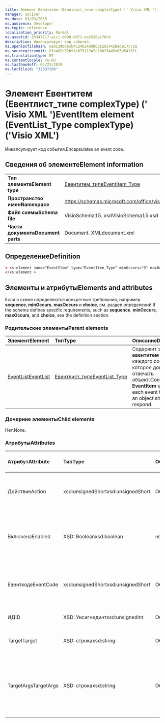 ```yaml
---
title: Элемент Евентитем (Евентлист_типе complexType) (' Visio XML ')
manager: soliver
ms.date: 03/09/2015
ms.audience: Developer
ms.topic: reference
localization_priority: Normal
ms.assetid: 6b347117-a1c1-d090-0d71-ea8528ac70c6
description: Инкапсулирует код события.
ms.openlocfilehash: 6ed539bd6cb4524b2498b636295442bed917c72a
ms.sourcegitcommit: 8fe462c32b91c87911942c188f3445e85a54137c
ms.translationtype: MT
ms.contentlocale: ru-RU
ms.lasthandoff: 04/23/2019
ms.locfileid: "32337200"
---
```

# <a name="eventitem-element-eventlisttype-complextype-visio-xml"></a><span data-ttu-id="bdb08-103">Элемент Евентитем (Евентлист_типе complexType) (' Visio XML ')</span><span class="sxs-lookup"><span data-stu-id="bdb08-103">EventItem element (EventList_Type complexType) ('Visio XML')</span></span>

<span data-ttu-id="bdb08-104">Инкапсулирует код события.</span><span class="sxs-lookup"><span data-stu-id="bdb08-104">Encapsulates an event code.</span></span>
  
## <a name="element-information"></a><span data-ttu-id="bdb08-105">Сведения об элементе</span><span class="sxs-lookup"><span data-stu-id="bdb08-105">Element information</span></span>

|||
|:-----|:-----|
|<span data-ttu-id="bdb08-106">**Тип элемента**</span><span class="sxs-lookup"><span data-stu-id="bdb08-106">**Element type**</span></span> <br/> |[<span data-ttu-id="bdb08-107">Евентитем_типе</span><span class="sxs-lookup"><span data-stu-id="bdb08-107">EventItem_Type</span></span>](eventitem_type-complextypevisio-xml.md) <br/> |
|<span data-ttu-id="bdb08-108">**Пространство имен**</span><span class="sxs-lookup"><span data-stu-id="bdb08-108">**Namespace**</span></span> <br/> |https://schemas.microsoft.com/office/visio/2012/main  <br/> |
|<span data-ttu-id="bdb08-109">**Файл схемы**</span><span class="sxs-lookup"><span data-stu-id="bdb08-109">**Schema file**</span></span> <br/> |<span data-ttu-id="bdb08-110">VisioSchema15. xsd</span><span class="sxs-lookup"><span data-stu-id="bdb08-110">VisioSchema15.xsd</span></span>  <br/> |
|<span data-ttu-id="bdb08-111">**Части документа**</span><span class="sxs-lookup"><span data-stu-id="bdb08-111">**Document parts**</span></span> <br/> |<span data-ttu-id="bdb08-112">Document. XML</span><span class="sxs-lookup"><span data-stu-id="bdb08-112">document.xml</span></span>  <br/> |
   
## <a name="definition"></a><span data-ttu-id="bdb08-113">Определение</span><span class="sxs-lookup"><span data-stu-id="bdb08-113">Definition</span></span>

```XML
< xs:element name="EventItem" type="EventItem_Type" minOccurs="0" maxOccurs="unbounded" >
</xs:element >
```

## <a name="elements-and-attributes"></a><span data-ttu-id="bdb08-114">Элементы и атрибуты</span><span class="sxs-lookup"><span data-stu-id="bdb08-114">Elements and attributes</span></span>

<span data-ttu-id="bdb08-115">Если в схеме определяются конкретные требования, например **sequence**, **minOccurs**, **maxOccurs** и **choice**, см. раздел определений.</span><span class="sxs-lookup"><span data-stu-id="bdb08-115">If the schema defines specific requirements, such as **sequence**, **minOccurs**, **maxOccurs**, and **choice**, see the definition section.</span></span> 
  
### <a name="parent-elements"></a><span data-ttu-id="bdb08-116">Родительские элементы</span><span class="sxs-lookup"><span data-stu-id="bdb08-116">Parent elements</span></span>

|<span data-ttu-id="bdb08-117">**Элемент**</span><span class="sxs-lookup"><span data-stu-id="bdb08-117">**Element**</span></span>|<span data-ttu-id="bdb08-118">**Тип**</span><span class="sxs-lookup"><span data-stu-id="bdb08-118">**Type**</span></span>|<span data-ttu-id="bdb08-119">**Описание**</span><span class="sxs-lookup"><span data-stu-id="bdb08-119">**Description**</span></span>|
|:-----|:-----|:-----|
|[<span data-ttu-id="bdb08-120">EventList</span><span class="sxs-lookup"><span data-stu-id="bdb08-120">EventList</span></span>](eventlist-element-visiodocument_type-complextypevisio-xml.md) <br/> |[<span data-ttu-id="bdb08-121">Евентлист_типе</span><span class="sxs-lookup"><span data-stu-id="bdb08-121">EventList_Type</span></span>](eventlist_type-complextypevisio-xml.md) <br/> |<span data-ttu-id="bdb08-122">Содержит элемент **евентитем** для каждого события, на которое должен отвечать объект.</span><span class="sxs-lookup"><span data-stu-id="bdb08-122">Contains an **EventItem** element for each event to which an object should respond.</span></span>  <br/> |
   
### <a name="child-elements"></a><span data-ttu-id="bdb08-123">Дочерние элементы</span><span class="sxs-lookup"><span data-stu-id="bdb08-123">Child elements</span></span>

<span data-ttu-id="bdb08-124">Нет.</span><span class="sxs-lookup"><span data-stu-id="bdb08-124">None.</span></span>
  
### <a name="attributes"></a><span data-ttu-id="bdb08-125">Атрибуты</span><span class="sxs-lookup"><span data-stu-id="bdb08-125">Attributes</span></span>

|<span data-ttu-id="bdb08-126">**Атрибут**</span><span class="sxs-lookup"><span data-stu-id="bdb08-126">**Attribute**</span></span>|<span data-ttu-id="bdb08-127">**Тип**</span><span class="sxs-lookup"><span data-stu-id="bdb08-127">**Type**</span></span>|<span data-ttu-id="bdb08-128">**Обязательный**</span><span class="sxs-lookup"><span data-stu-id="bdb08-128">**Required**</span></span>|<span data-ttu-id="bdb08-129">**Описание**</span><span class="sxs-lookup"><span data-stu-id="bdb08-129">**Description**</span></span>|<span data-ttu-id="bdb08-130">**Возможные значения**</span><span class="sxs-lookup"><span data-stu-id="bdb08-130">**Possible values**</span></span>|
|:-----|:-----|:-----|:-----|:-----|
|<span data-ttu-id="bdb08-131">Действие</span><span class="sxs-lookup"><span data-stu-id="bdb08-131">Action</span></span>  <br/> |<span data-ttu-id="bdb08-132">xsd:unsignedShort</span><span class="sxs-lookup"><span data-stu-id="bdb08-132">xsd:unsignedShort</span></span>  <br/> |<span data-ttu-id="bdb08-133">Обязательный</span><span class="sxs-lookup"><span data-stu-id="bdb08-133">required</span></span>  <br/> |<span data-ttu-id="bdb08-134">Задает код действия родительского элемента **евентитем** .</span><span class="sxs-lookup"><span data-stu-id="bdb08-134">Specifies the action code of the parent **EventItem** element.</span></span>  <br/> |<span data-ttu-id="bdb08-135">Значения для типа xsd:unsignedShort.</span><span class="sxs-lookup"><span data-stu-id="bdb08-135">Values of the xsd:unsignedShort type.</span></span>  <br/> |
|<span data-ttu-id="bdb08-136">Включена</span><span class="sxs-lookup"><span data-stu-id="bdb08-136">Enabled</span></span>  <br/> |<span data-ttu-id="bdb08-137">XSD: Boolean</span><span class="sxs-lookup"><span data-stu-id="bdb08-137">xsd:boolean</span></span>  <br/> |<span data-ttu-id="bdb08-138">необязательный</span><span class="sxs-lookup"><span data-stu-id="bdb08-138">optional</span></span>  <br/> |<span data-ttu-id="bdb08-139">Представляет флаг, указывающий, включено или отключено событие.</span><span class="sxs-lookup"><span data-stu-id="bdb08-139">Represents a flag indicating if the event is enabled or disabled.</span></span>  <br/> |<span data-ttu-id="bdb08-140">Значения типа XSD: Boolean.</span><span class="sxs-lookup"><span data-stu-id="bdb08-140">Values of the xsd:boolean type.</span></span>  <br/> |
|<span data-ttu-id="bdb08-141">Евенткоде</span><span class="sxs-lookup"><span data-stu-id="bdb08-141">EventCode</span></span>  <br/> |<span data-ttu-id="bdb08-142">xsd:unsignedShort</span><span class="sxs-lookup"><span data-stu-id="bdb08-142">xsd:unsignedShort</span></span>  <br/> |<span data-ttu-id="bdb08-143">Обязательный</span><span class="sxs-lookup"><span data-stu-id="bdb08-143">required</span></span>  <br/> |<span data-ttu-id="bdb08-144">Код, указывающий на событие, которое запускает надстройку.</span><span class="sxs-lookup"><span data-stu-id="bdb08-144">A code indicating the event that triggers the add-on.</span></span>  <br/> |<span data-ttu-id="bdb08-145">Значения для типа xsd:unsignedShort.</span><span class="sxs-lookup"><span data-stu-id="bdb08-145">Values of the xsd:unsignedShort type.</span></span>  <br/> |
|<span data-ttu-id="bdb08-146">ИД</span><span class="sxs-lookup"><span data-stu-id="bdb08-146">ID</span></span>  <br/> |<span data-ttu-id="bdb08-147">XSD: Унсигнединт</span><span class="sxs-lookup"><span data-stu-id="bdb08-147">xsd:unsignedInt</span></span>  <br/> |<span data-ttu-id="bdb08-148">Обязательный</span><span class="sxs-lookup"><span data-stu-id="bdb08-148">required</span></span>  <br/> |<span data-ttu-id="bdb08-149">Идентификатор события.</span><span class="sxs-lookup"><span data-stu-id="bdb08-149">The ID of the event.</span></span>  <br/> |<span data-ttu-id="bdb08-150">Значения типа XSD: Унсигнединт.</span><span class="sxs-lookup"><span data-stu-id="bdb08-150">Values of the xsd:unsignedInt type.</span></span>  <br/> |
|<span data-ttu-id="bdb08-151">Target</span><span class="sxs-lookup"><span data-stu-id="bdb08-151">Target</span></span>  <br/> |<span data-ttu-id="bdb08-152">XSD: строка</span><span class="sxs-lookup"><span data-stu-id="bdb08-152">xsd:string</span></span>  <br/> |<span data-ttu-id="bdb08-153">Обязательный</span><span class="sxs-lookup"><span data-stu-id="bdb08-153">required</span></span>  <br/> |<span data-ttu-id="bdb08-154">Указывает целевой объект события.</span><span class="sxs-lookup"><span data-stu-id="bdb08-154">Specifies the target of an event.</span></span>  <br/> |<span data-ttu-id="bdb08-155">Значения типа String: XSD.</span><span class="sxs-lookup"><span data-stu-id="bdb08-155">Values of the xsd:string type.</span></span>  <br/> |
|<span data-ttu-id="bdb08-156">TargetArgs</span><span class="sxs-lookup"><span data-stu-id="bdb08-156">TargetArgs</span></span>  <br/> |<span data-ttu-id="bdb08-157">XSD: строка</span><span class="sxs-lookup"><span data-stu-id="bdb08-157">xsd:string</span></span>  <br/> |<span data-ttu-id="bdb08-158">Обязательный</span><span class="sxs-lookup"><span data-stu-id="bdb08-158">required</span></span>  <br/> |<span data-ttu-id="bdb08-159">Указывает строку, содержащую аргументы, которые необходимо отправить в цель события.</span><span class="sxs-lookup"><span data-stu-id="bdb08-159">Specifies a string containing arguments to be sent to the target of an event.</span></span>  <br/> |<span data-ttu-id="bdb08-160">Значения типа String: XSD.</span><span class="sxs-lookup"><span data-stu-id="bdb08-160">Values of the xsd:string type.</span></span>  <br/> |
   


